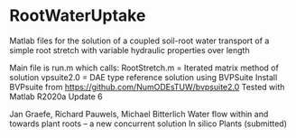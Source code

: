 # RootWaterUptake
Matlab files for the solution of a coupled soil-root water transport of a
simple root stretch with variable hydraulic properties over length

Main file is run.m which calls: 
RootStretch.m  = Iterated matrix method of solution 
vpsuite2.0     =  DAE type reference solution using BVPSuite
Install BVPsuite from  https://github.com/NumODEsTUW/bvpsuite2.0
Tested with Matlab R2020a Update 6

Jan Graefe, Richard Pauwels, Michael Bitterlich
Water flow within and towards plant roots – a new concurrent solution
In silico Plants (submitted)
